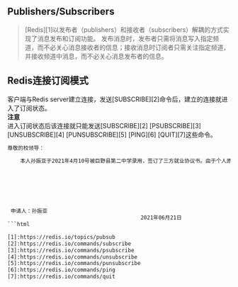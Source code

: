## Publishers/Subscribers

> [Redis][1]以发布者（publishers）和接收者（subscribers）解耦的方式实现了消息发布和订阅功能。
> 发布消息时，发布者只需将消息写入指定频道，而不必关心消息接收者的信息；接收消息时订阅者只需关注指定频道，并接收频道中消息，而不必关心消息发布者的信息。

## Redis连接订阅模式

客户端与Redis server建立连接，发送[SUBSCRIBE][2]命令后，建立的连接就进入了订阅状态。  
**注意**  
进入订阅状态后该连接就只能发送[SUBSCRIBE][2] [PSUBSCRIBE][3] [UNSUBSCRIBE][4] [PUNSUBSCRIBE][5] [PING][6] [QUIT][7]这些命令。

```html
尊敬的校领导：

	本人孙振亚于2021年4月10号被巨野县第二中学录用，签订了三方就业协议书。由于个人原因，不能去学校工作。因此，向学校提出解约申请，希望学校允许本人于巨野县第二中学签订的三方就业协议。本人将严格按照就业协议承担责任，并履行协定中规定的违约条款。
                                                               






 申请人：孙振亚
                                          2021年06月21日
```html

[1]:https://redis.io/topics/pubsub
[2]:https://redis.io/commands/subscribe
[3]:https://redis.io/commands/psubscribe
[4]:https://redis.io/commands/unsubscribe
[5]:https://redis.io/commands/punsubscribe
[6]:https://redis.io/commands/ping
[7]:https://redis.io/commands/quit
